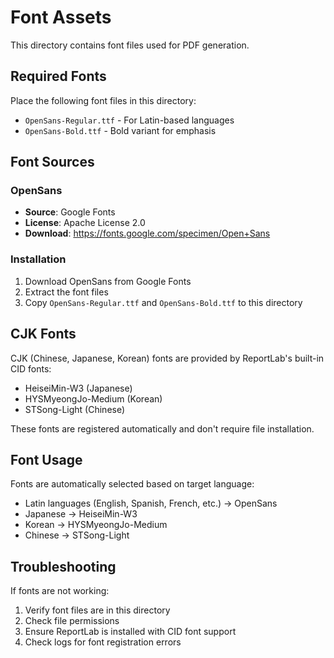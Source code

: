 # Font Assets

This directory contains font files used for PDF generation.

## Required Fonts

Place the following font files in this directory:

- `OpenSans-Regular.ttf` - For Latin-based languages
- `OpenSans-Bold.ttf` - Bold variant for emphasis

## Font Sources

### OpenSans
- **Source**: Google Fonts
- **License**: Apache License 2.0
- **Download**: https://fonts.google.com/specimen/Open+Sans

### Installation

1. Download OpenSans from Google Fonts
2. Extract the font files
3. Copy `OpenSans-Regular.ttf` and `OpenSans-Bold.ttf` to this directory

## CJK Fonts

CJK (Chinese, Japanese, Korean) fonts are provided by ReportLab's built-in CID fonts:
- HeiseiMin-W3 (Japanese)
- HYSMyeongJo-Medium (Korean) 
- STSong-Light (Chinese)

These fonts are registered automatically and don't require file installation.

## Font Usage

Fonts are automatically selected based on target language:
- Latin languages (English, Spanish, French, etc.) → OpenSans
- Japanese → HeiseiMin-W3
- Korean → HYSMyeongJo-Medium
- Chinese → STSong-Light

## Troubleshooting

If fonts are not working:
1. Verify font files are in this directory
2. Check file permissions
3. Ensure ReportLab is installed with CID font support
4. Check logs for font registration errors